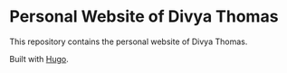# Personal Website of Divya Thomas

This repository contains the personal website of Divya Thomas.

Built with [Hugo](https://gohugo.io/hosting-and-deployment/hosting-on-github/).

